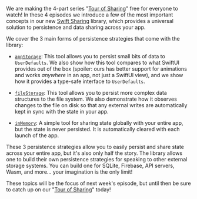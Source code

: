 We are making the 4-part series "[Tour of Sharing][tour-of-sharing]" free for everyone to watch!
In these 4 episodes we introduce a few of the most important concepts in our new 
[Swift Sharing][sharing-gh] library, which provides a universal solution to persistence and 
data sharing across your app.

We cover the 3 main forms of persistence strategies that come with the library:

* [`appStorage`][app-storage-docs]: This tool allows you to persist small bits
of data to `UserDefaults`. We also show how this tool compares to what SwiftUI provides out of the
box (spoiler: ours has better support for animations and works _anywhere_ in an app, not just a 
SwiftUI view), and we show how it provides a type-safe interface to `UserDefaults`.

* [`fileStorage`][file-storage-docs]: This tool allows you to persist more complex data structures
to the file system. We also demonstrate how it observes changes to the file on disk so that any 
external writes are automatically kept in sync with the state in your app.

* [`inMemory`][in-memory-docs]: A simple tool for sharing state globally with your entire app,
but the state is never persisted. It is automatically cleared with each launch of the app.

These 3 persistence strategies allow you to easily persist and share state across your entire app,
but it's also only half the story. The library allows one to build their own persistence strategies
for speaking to other external storage systems. You can build one for SQLite, Firebase, API servers,
Wasm, and more… your imagination is the only limit!

These topics will be the focus of next week's episode, but until then be sure to catch up on
our "[Tour of Sharing][tour-of-sharing]" today! 

[in-memory-docs]: https://swiftpackageindex.com/pointfreeco/swift-sharing/main/documentation/sharing/inmemorykey
[file-storage-docs]: https://swiftpackageindex.com/pointfreeco/swift-sharing/main/documentation/sharing/filestoragekey
[app-storage-docs]: https://swiftpackageindex.com/pointfreeco/swift-sharing/main/documentation/sharing/appstoragekey
[tour-of-sharing]: /collections/tours/tour-of-swift-sharing
[sharing-gh]: http://github.com/pointfreeco/swift-sharing
